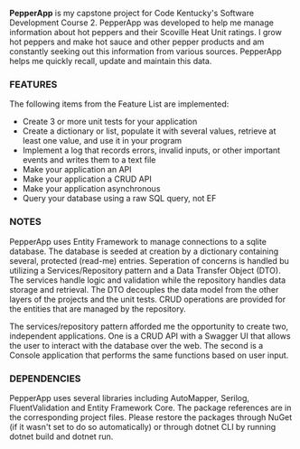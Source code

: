 **PepperApp** is my capstone project for Code Kentucky's Software Development Course 2.
PepperApp was developed to help me manage information about hot peppers and their Scoville Heat Unit ratings.
I grow hot peppers and make hot sauce and other pepper products and am constantly seeking out this information from various sources.
PepperApp helps me quickly recall, update and maintain this data.

### FEATURES
The following items from the Feature List are implemented:
- Create 3 or more unit tests for your application
- Create a dictionary or list, populate it with several values, retrieve at least one value, and use it in your program
- Implement a log that records errors, invalid inputs, or other important events and writes them to a text file
- Make your application an API
- Make your application a CRUD API
- Make your application asynchronous
- Query your database using a raw SQL query, not EF

### NOTES
PepperApp uses Entity Framework to manage connections to a sqlite database.
The database is seeded at creation by a dictionary containing several, protected (read-me) entries.
Seperation of concerns is handled bu utilizing a Services/Repository pattern and a Data Transfer Object (DTO).
The services handle logic and validation while the repository handles data storage and retrieval.
The DTO decouples the data model from the other layers of the projects and the unit tests.
CRUD operations are provided for the entities that are managed by the repository.

The services/repository pattern afforded me the opportunity to create two, independent applications.
One is a CRUD API with a Swagger UI that allows the user to interact with the database over the web.
The second is a Console application that performs the same functions based on user input.

### DEPENDENCIES
PepperApp uses several libraries including AutoMapper, Serilog, FluentValidation and Entity Framework Core.
The package references are in the corresponding project files.
Please restore the packages through NuGet (if it wasn't set to do so automatically) or through dotnet CLI by running dotnet build and dotnet run.